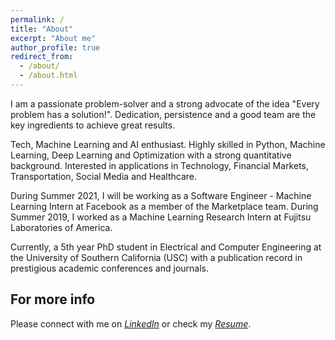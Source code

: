 ```yaml
---
permalink: /
title: "About"
excerpt: "About me"
author_profile: true
redirect_from: 
  - /about/
  - /about.html
---
```


I am a passionate problem-solver and a strong advocate of the idea "Every problem has a solution!". Dedication, persistence and a good team are the key ingredients to achieve great results.

Tech, Machine Learning and AI enthusiast. Highly skilled in Python, Machine Learning, Deep Learning and Optimization with a strong quantitative background. Interested in applications in Technology, Financial Markets, Transportation, Social Media and Healthcare.

During Summer 2021, I will be working as a Software Engineer - Machine Learning Intern at Facebook as a member of the Marketplace team. During Summer 2019, I worked as a Machine Learning Research Intern at Fujitsu Laboratories of America.

Currently, a 5th year PhD student in Electrical and Computer Engineering at the University of Southern California (USC) with a publication record in prestigious academic conferences and journals.


For more info
------
Please connect with me on [_LinkedIn_](https://www.linkedin.com/in/aristotelisangelospapadopoulos6b25a8113/) or check my [_Resume_](https://aristotelispap.github.io/files/Papadopoulos_AA_Resume.pdf).

